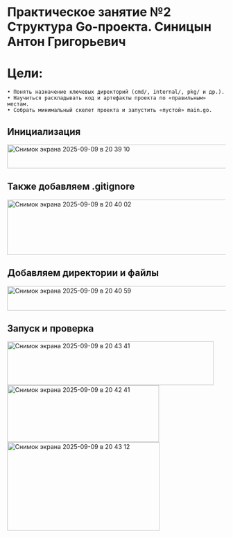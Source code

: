 # Практическое занятие №2 Структура Go-проекта. Синицын Антон Григорьевич
# Цели:
    • Понять назначение ключевых директорий (cmd/, internal/, pkg/ и др.).
    • Научиться раскладывать код и артефакты проекта по «правильным» местам.
    • Собрать минимальный скелет проекта и запустить «пустой» main.go.

## Инициализация 
<img width="559" height="55" alt="Снимок экрана 2025-09-09 в 20 39 10" src="https://github.com/user-attachments/assets/d4315831-9841-4d1a-95e9-ec2465a6c3c3" />

## Также добавляем .gitignore
<img width="553" height="127" alt="Снимок экрана 2025-09-09 в 20 40 02" src="https://github.com/user-attachments/assets/fa481617-e477-4747-aea0-e4c65b0da535" />

## Добавляем директории и файлы
<img width="560" height="56" alt="Снимок экрана 2025-09-09 в 20 40 59" src="https://github.com/user-attachments/assets/8b6495f7-7dfb-4fc7-8231-2bbddbb7781b" />



## Запуск и проверка

<img width="476" height="101" alt="Снимок экрана 2025-09-09 в 20 43 41" src="https://github.com/user-attachments/assets/27e30fce-50b4-40e9-8a95-086c56bbc2f1" />

<img width="350" height="131" alt="Снимок экрана 2025-09-09 в 20 42 41" src="https://github.com/user-attachments/assets/778d2603-e45d-456d-af33-d890864b3d47" />
<img width="351" height="204" alt="Снимок экрана 2025-09-09 в 20 43 12" src="https://github.com/user-attachments/assets/3b8da9e9-8dbb-4f25-b7ac-1461dfa7f4f1" />


##


##


##
